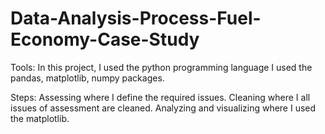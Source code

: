 # Data-Analysis-Process-Fuel-Economy-Case-Study
Tools:
In this project, I used the python programming language I used the pandas, matplotlib, numpy packages.

Steps:
Assessing where I define the required issues.
Cleaning where I all issues of assessment are cleaned.
Analyzing and visualizing where I used the matplotlib.
